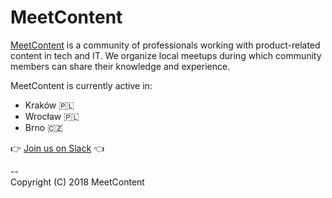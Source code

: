 # MeetContent

[MeetContent](https://meetcontent.org) is a community of professionals working
with product-related content in tech and IT. We organize local meetups during
which community members can share their knowledge and experience.

MeetContent is currently active in:

- Kraków 🇵🇱
- Wrocław 🇵🇱
- Brno 🇨🇿

👉
[Join us on Slack](https://join.slack.com/t/meetcontent/shared_invite/enQtNDUyNDI2ODY2MTEyLTJmMjkxMGYwZjgwOTJhYjNjMzU5MWVjODNkYmZiNThkMDE4MDQzOTA0ODRhZTM2MDRkNmRiMTE3NWM4MmU2NzI.)
👈

--  
Copyright (C) 2018 MeetContent
